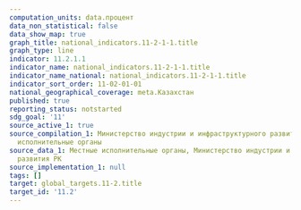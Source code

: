 ```yaml
---
computation_units: data.процент
data_non_statistical: false
data_show_map: true
graph_title: national_indicators.11-2-1-1.title
graph_type: line
indicator: 11.2.1.1
indicator_name: national_indicators.11-2-1-1.title
indicator_name_national: national_indicators.11-2-1-1.title
indicator_sort_order: 11-02-01-01
national_geographical_coverage: meta.Казахстан
published: true
reporting_status: notstarted
sdg_goal: '11'
source_active_1: true
source_compilation_1: Министерство индустрии и инфраструктурного развития РК, Местные
  исполнительные органы
source_data_1: Местные исполнительные органы, Министерство индустрии и инфраструктурного
  развития РК
source_implementation_1: null
tags: []
target: global_targets.11-2.title
target_id: '11.2'
---
```


